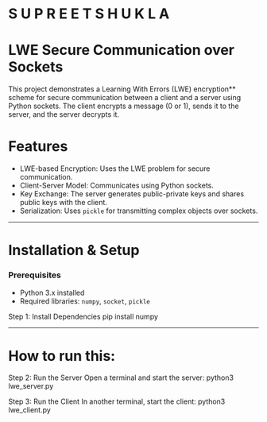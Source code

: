 # S U P R E E T   S H U K L A


# LWE Secure Communication over Sockets

This project demonstrates a Learning With Errors (LWE) encryption** scheme for secure communication between a client and a server using Python sockets. The client encrypts a message (0 or 1), sends it to the server, and the server decrypts it.

# Features
- LWE-based Encryption: Uses the LWE problem for secure communication.
- Client-Server Model: Communicates using Python sockets.
- Key Exchange: The server generates public-private keys and shares public keys with the client.
- Serialization: Uses `pickle` for transmitting complex objects over sockets.

---

# Installation & Setup

### Prerequisites
- Python 3.x installed
- Required libraries: `numpy`, `socket`, `pickle`


Step 1: Install Dependencies
pip install numpy

-------------------------------------------

# How to run this: 

Step 2: Run the Server
Open a terminal and start the server:
python3 lwe_server.py

Step 3: Run the Client
In another terminal, start the client:
python3 lwe_client.py



